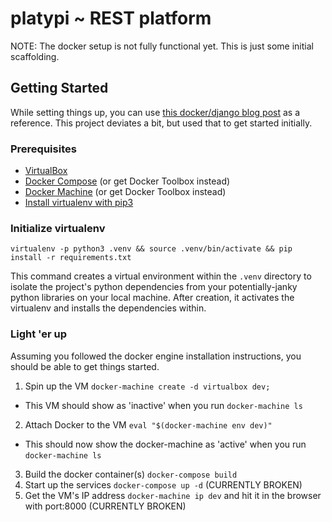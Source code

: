 # platypi ~ REST platform

NOTE: The docker setup is not fully functional yet. This is just some initial scaffolding.

## Getting Started

While setting things up, you can use [this docker/django blog post](https://realpython.com/blog/python/django-development-with-docker-compose-and-machine/) as a reference. This project deviates a bit, but used that to get started initially.

### Prerequisites

* [VirtualBox](https://www.virtualbox.org/wiki/Downloads)
* [Docker Compose](https://docs.docker.com/compose/install/) (or get Docker Toolbox instead)
* [Docker Machine](https://docs.docker.com/machine/install-machine/) (or get Docker Toolbox instead)
* [Install virtualenv with pip3](http://docs.python-guide.org/en/latest/dev/virtualenvs/)

### Initialize virtualenv

`virtualenv -p python3 .venv && source .venv/bin/activate && pip install -r requirements.txt`

This command creates a virtual environment within the `.venv` directory to isolate the project's python dependencies from your potentially-janky python libraries on your local machine. After creation, it activates the virtualenv and installs the dependencies within.

### Light 'er up

Assuming you followed the docker engine installation instructions, you should be able to get things started.
1. Spin up the VM `docker-machine create -d virtualbox dev;`
  * This VM should show as 'inactive' when you run `docker-machine ls`
2. Attach Docker to the VM `eval "$(docker-machine env dev)"`
  * This should now show the docker-machine as 'active' when you run `docker-machine ls`
3. Build the docker container(s) `docker-compose build`
4. Start up the services `docker-compose up -d` (CURRENTLY BROKEN)
5. Get the VM's IP address `docker-machine ip dev` and hit it in the browser with port:8000 (CURRENTLY BROKEN)
